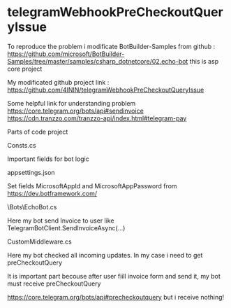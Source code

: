 # telegramWebhookPreCheckoutQueryIssue

To reproduce the problem i modificate BotBuilder-Samples from github : 
https://github.com/microsoft/BotBuilder-Samples/tree/master/samples/csharp_dotnetcore/02.echo-bot this is asp core project 

My modificated github project link :
https://github.com/4ININ/telegramWebhookPreCheckoutQueryIssue


Some helpful link for understanding problem
https://core.telegram.org/bots/api#sendinvoice
https://cdn.tranzzo.com/tranzzo-api/index.html#telegram-pay

Parts of code project

Consts.cs

Important fields for bot logic

appsettings.json

Set fields MicrosoftAppId and MicrosoftAppPassword from https://dev.botframework.com/

\Bots\EchoBot.cs

Here my bot send Invoice to user like TelegramBotClient.SendInvoiceAsync(...)

CustomMiddleware.cs

Here my bot checked all incoming updates. In my case i need to get preCheckoutQuery

It is important part becouse after user fiill invoice form and send it, my bot must receive preCheckoutQuery 

https://core.telegram.org/bots/api#precheckoutquery but i receive nothing!
